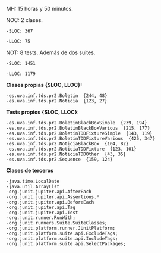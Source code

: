 MH: 15 horas y 50 minutos.

NOC: 2 clases.

    -SLOC: 367   

    -LLOC: 75   


NOT: 8 tests. Además de dos suites.

    -SLOC: 1451   

    -LLOC: 1179   

**Clases propias {SLOC, LLOC}:**  

    -es.uva.inf.tds.pr2.Boletin  {244, 48}   
    -es.uva.inf.tds.pr2.Noticia  {123, 27}   
    
**Tests propios {SLOC, LLOC}:**  

    -es.uva.inf.tds.pr2.BoletinBlackBoxSimple  {239, 194}  
    -es.uva.inf.tds.pr2.BoletinBlackBoxVarious  {215, 177}  
    -es.uva.inf.tds.pr2.BoletinTDDFixtureSimple  {143, 119}  
    -es.uva.inf.tds.pr2.BoletinTDDFixtureVarious  {425, 347} 
    -es.uva.inf.tds.pr2.NoticiaBlackBox  {104, 82}  
    -es.uva.inf.tds.pr2.NoticiaTDDFixture  {123, 101}  
    -es.uva.inf.tds.pr2.NoticiaTDDOther  {43, 35}  
    -es.uva.inf.tds.pr2.Sequence  {159, 124}  
    
    
**Clases de terceros**  

    -java.time.LocalDate  
    -java.util.ArrayList  
    -org.junit.jupiter.api.AfterEach  
    -org.junit.jupiter.api.Assertions.*  
    -org.junit.jupiter.api.BeforeEach  
    -org.junit.jupiter.api.Tag  
    -org.junit.jupiter.api.Test  
    -org.junit.runner.RunWith;  
    -org.junit.runners.Suite.SuiteClasses;  
    -org.junit.platform.runner.JUnitPlatform;  
    -org.junit.platform.suite.api.ExcludeTags;  
    -org.junit.platform.suite.api.IncludeTags;  
    -org.junit.platform.suite.api.SelectPackages;  
